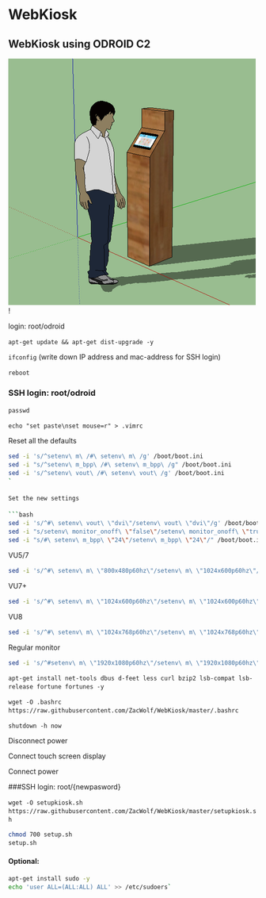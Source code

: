 # WebKiosk
## WebKiosk using ODROID C2
![Web Kiosk](images/kiosk.png)!


login: root/odroid

`apt-get update && apt-get dist-upgrade -y`

`ifconfig`
	(write down IP address and mac-address for SSH login)

`reboot`

### SSH login: root/odroid
`passwd`

`echo "set paste\nset mouse=r" > .vimrc`

Reset all the defaults

```bash
sed -i 's/^setenv\ m\ /#\ setenv\ m\ /g' /boot/boot.ini
sed -i "s/^setenv\ m_bpp\ /#\ setenv\ m_bpp\ /g" /boot/boot.ini
sed -i 's/^setenv\ vout\ /#\ setenv\ vout\ /g' /boot/boot.ini
`

Set the new settings

```bash
sed -i 's/^#\ setenv\ vout\ \"dvi\"/setenv\ vout\ \"dvi\"/g' /boot/boot.ini
sed -i "s/setenv\ monitor_onoff\ \"false\"/setenv\ monitor_onoff\ \"true\"/" /boot/boot.ini
sed -i "s/#\ setenv\ m_bpp\ \"24\"/setenv\ m_bpp\ \"24\"/" /boot/boot.ini
```

VU5/7
```bash
sed -i 's/^#\ setenv\ m\ \"800x480p60hz\"/setenv\ m\ \"1024x600p60hz\"/g' /boot/boot.ini
```

VU7+
```bash
sed -i 's/^#\ setenv\ m\ \"1024x600p60hz\"/setenv\ m\ \"1024x600p60hz\"/g' /boot/boot.ini
```

VU8
```bash
sed -i 's/^#\ setenv\ m\ \"1024x768p60hz\"/setenv\ m\ \"1024x768p60hz\"/g' /boot/boot.ini
```

Regular monitor

```bash
sed -i 's/^#setenv\ m\ \"1920x1080p60hz\"/setenv\ m\ \"1920x1080p60hz\"/g' /boot/boot.ini
```

 
`apt-get install net-tools dbus d-feet less curl bzip2 lsb-compat lsb-release fortune fortunes -y`

`wget -O .bashrc https://raw.githubusercontent.com/ZacWolf/WebKiosk/master/.bashrc`

`shutdown -h now`

Disconnect power

Connect touch screen display

Connect power

###SSH login: root/{newpasword}

`wget -O setupkiosk.sh https://raw.githubusercontent.com/ZacWolf/WebKiosk/master/setupkiosk.sh`

```bash
chmod 700 setup.sh
setup.sh
```


#### Optional:

```bash
apt-get install sudo -y
echo 'user ALL=(ALL:ALL) ALL' >> /etc/sudoers`